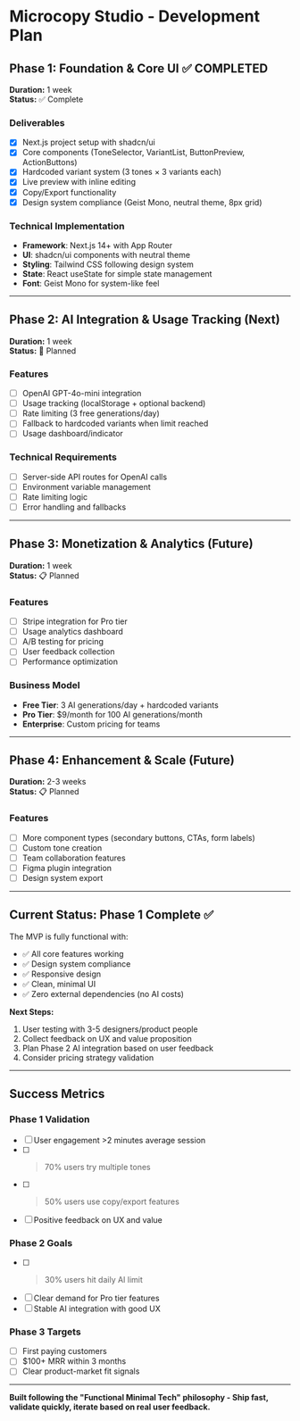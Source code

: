 # Microcopy Studio - Development Plan

## Phase 1: Foundation & Core UI ✅ COMPLETED
**Duration:** 1 week  
**Status:** ✅ Complete

### Deliverables
- [x] Next.js project setup with shadcn/ui
- [x] Core components (ToneSelector, VariantList, ButtonPreview, ActionButtons)
- [x] Hardcoded variant system (3 tones × 3 variants each)
- [x] Live preview with inline editing
- [x] Copy/Export functionality
- [x] Design system compliance (Geist Mono, neutral theme, 8px grid)

### Technical Implementation
- **Framework**: Next.js 14+ with App Router
- **UI**: shadcn/ui components with neutral theme
- **Styling**: Tailwind CSS following design system
- **State**: React useState for simple state management
- **Font**: Geist Mono for system-like feel

---

## Phase 2: AI Integration & Usage Tracking (Next)
**Duration:** 1 week  
**Status:** 🚧 Planned

### Features
- [ ] OpenAI GPT-4o-mini integration
- [ ] Usage tracking (localStorage + optional backend)
- [ ] Rate limiting (3 free generations/day)
- [ ] Fallback to hardcoded variants when limit reached
- [ ] Usage dashboard/indicator

### Technical Requirements
- [ ] Server-side API routes for OpenAI calls
- [ ] Environment variable management
- [ ] Rate limiting logic
- [ ] Error handling and fallbacks

---

## Phase 3: Monetization & Analytics (Future)
**Duration:** 1 week  
**Status:** 📋 Planned

### Features
- [ ] Stripe integration for Pro tier
- [ ] Usage analytics dashboard
- [ ] A/B testing for pricing
- [ ] User feedback collection
- [ ] Performance optimization

### Business Model
- **Free Tier**: 3 AI generations/day + hardcoded variants
- **Pro Tier**: $9/month for 100 AI generations/month
- **Enterprise**: Custom pricing for teams

---

## Phase 4: Enhancement & Scale (Future)
**Duration:** 2-3 weeks  
**Status:** 📋 Planned

### Features
- [ ] More component types (secondary buttons, CTAs, form labels)
- [ ] Custom tone creation
- [ ] Team collaboration features
- [ ] Figma plugin integration
- [ ] Design system export

---

## Current Status: Phase 1 Complete ✅

The MVP is fully functional with:
- ✅ All core features working
- ✅ Design system compliance
- ✅ Responsive design
- ✅ Clean, minimal UI
- ✅ Zero external dependencies (no AI costs)

**Next Steps:**
1. User testing with 3-5 designers/product people
2. Collect feedback on UX and value proposition
3. Plan Phase 2 AI integration based on user feedback
4. Consider pricing strategy validation

---

## Success Metrics

### Phase 1 Validation
- [ ] User engagement >2 minutes average session
- [ ] >70% users try multiple tones
- [ ] >50% users use copy/export features
- [ ] Positive feedback on UX and value

### Phase 2 Goals
- [ ] >30% users hit daily AI limit
- [ ] Clear demand for Pro tier features
- [ ] Stable AI integration with good UX

### Phase 3 Targets
- [ ] First paying customers
- [ ] $100+ MRR within 3 months
- [ ] Clear product-market fit signals

---

**Built following the "Functional Minimal Tech" philosophy - Ship fast, validate quickly, iterate based on real user feedback.**
